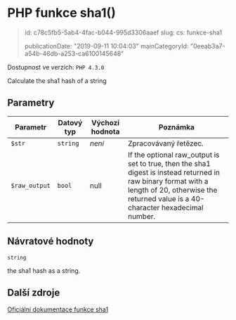PHP funkce sha1()
=================

> id: c78c5fb5-5ab4-4fac-b044-995d3306aaef
> slug:
> 	cs: funkce-sha1
>
> publicationDate: "2019-09-11 10:04:03"
> mainCategoryId: "0eeab3a7-a54b-46db-a253-ca6100145648"

Dostupnost ve verzích: `PHP 4.3.0`

Calculate the sha1 hash of a string


Parametry
--------------

| Parametr | Datový typ | Výchozí hodnota | Poznámka |
|-----|-----|-----|-----|
| `$str` | `string` | *není* | Zpracovávaný řetězec. |
| `$raw_output` | `bool` | null | If the optional raw_output is set to true, then the sha1 digest is instead returned in raw binary format with a length of 20, otherwise the returned value is a 40-character hexadecimal number. |


Návratové hodnoty
----------------

`string`

the sha1 hash as a string.

Další zdroje
------------

[Oficiální dokumentace funkce sha1](https://www.php.net/manual/en/function.sha1.php)
